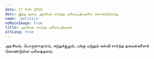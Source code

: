 ```yaml
---
date: 17 Feb 2019
desc: இந்த தளம் அரசியல் சார்ந்த வலைப்பதிவுகளை கொண்டுள்ளது
name: 'politics'
noMainImage: True
title: அரசியல் சார்ந்த வலைப்பதிவுகள்
altLang: true
---
```

<div>
    <adsbygoogle />
</div>
<Adsense
          data-ad-client="ca-pub-3042269102042405"
          data-ad-slot="1234567890"
/>

அரசியல், பொருளாதாரம், சுற்றுச்சூழல், பங்கு மற்றும் கல்வி சார்ந்த தகவல்களைக் கொண்டுள்ள வலைத்தளம்.